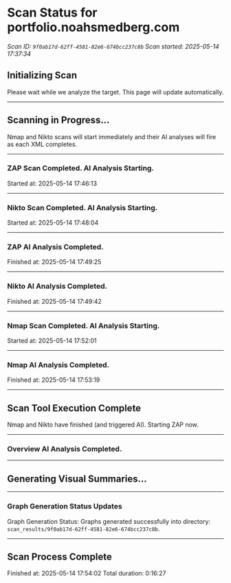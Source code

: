 # Scan Status for portfolio.noahsmedberg.com

*Scan ID: `9f0ab17d-62ff-4581-82e6-674bcc237c8b`*
*Scan started: 2025-05-14 17:37:34*

## Initializing Scan

Please wait while we analyze the target. This page will update automatically.

---

## Scanning in Progress...

Nmap and Nikto scans will start immediately and their AI analyses will fire as each XML completes.

---

### ZAP Scan Completed. AI Analysis Starting.
Started at: 2025-05-14 17:46:13


---

### Nikto Scan Completed. AI Analysis Starting.
Started at: 2025-05-14 17:48:04


---

### ZAP AI Analysis Completed.
Finished at: 2025-05-14 17:49:25


---

### Nikto AI Analysis Completed.
Finished at: 2025-05-14 17:49:42


---

### Nmap Scan Completed. AI Analysis Starting.
Started at: 2025-05-14 17:52:01


---

### Nmap AI Analysis Completed.
Finished at: 2025-05-14 17:53:19


---

## Scan Tool Execution Complete

Nmap and Nikto have finished (and triggered AI). Starting ZAP now.

---

### Overview AI Analysis Completed.

---

## Generating Visual Summaries...

---

### Graph Generation Status Updates

Graph Generation Status: Graphs generated successfully into directory: `scan_results/9f0ab17d-62ff-4581-82e6-674bcc237c8b`.

---

## Scan Process Complete

Finished at: 2025-05-14 17:54:02
Total duration: 0:16:27

